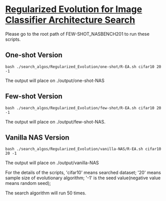 # [Regularized Evolution for Image Classifier Architecture Search][1]

Please go to the root path of FEW-SHOT_NASBENCH201 to run these scripts.

## One-shot Version
  ```
  bash ./search_algos/Regularized_Evolution/one-shot/R-EA.sh cifar10 20 -1
  ```
  The output will place on ./output/one-shot-NAS

## Few-shot Version
  ```
  bash ./search_algos/Regularized_Evolution/few-shot/R-EA.sh cifar10 20 -1
  ```
The output will place on ./output/few-shot-NAS.

## Vanilla NAS Version
  ```
  bash ./search_algos/Regularized_Evolution/vanilla-NAS/R-EA.sh cifar10 20 -1
  ```
  The output will place on ./output/vanilla-NAS


For the details of the scripts, 'cifar10' means searched dataset; '20'  means sample size of evolutionary algorithm; '-1' is the seed value(negative value means random seed);

The search algorithm will run 50 times.

[1]: https://arxiv.org/abs/1802.01548






      
    
      
      

                 
                 
         
               
    






